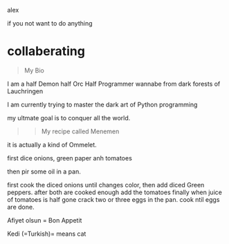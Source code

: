  alex

if you not want to do anything

# collaberating

> My Bio

I am a half Demon half Orc Half Programmer wannabe from dark forests of Lauchringen

I am currently trying to master the dark art of Python programming

my ultmate goal is to conquer all the world.


>>My recipe called Menemen

it is actually a kind of Ommelet.

first dice onions, green paper anh tomatoes

then pir some oil in a pan.

first cook the diced onions until changes color, then add diced Green peppers.
after both are cooked enough add the tomatoes
finally when juice of tomatoes is half gone crack two or three eggs in the pan. cook ntil eggs are done.


Afiyet olsun = Bon Appetit


Kedi (=Turkish)= means cat

